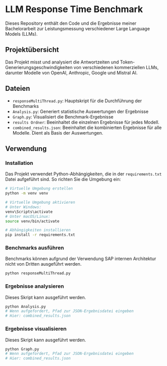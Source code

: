 # LLM Response Time Benchmark

Dieses Repository enthält den Code und die Ergebnisse meiner Bachelorarbeit zur Leistungsmessung verschiedener Large Language Models (LLMs).

## Projektübersicht

Das Projekt misst und analysiert die Antwortzeiten und Token-Generierungsgeschwindigkeiten von verschiedenen kommerziellen LLMs, darunter Modelle von OpenAI, Anthropic, Google und Mistral AI.

## Dateien

- `responseMultiThread.py`: Hauptskript für die Durchführung der Benchmarks
- `Analysis.py`: Generiert statistische Auswertungen der Ergebnisse
- `Graph.py`: Visualisiert die Benchmark-Ergebnisse
- `results Ordner`: Beeinhaltet die einzelnen Ergebnisse für jedes Modell.
- `combined_results.json`: Beeinhaltet die kombinierten Ergebnisse für alle Modelle. Dient als Basis der Auswertungen.

## Verwendung

### Installation

Das Projekt verwendet Python-Abhängigkeiten, die in der `requirements.txt` Datei aufgeführt sind. So richten Sie die Umgebung ein:

```bash
# Virtuelle Umgebung erstellen
python -m venv venv

# Virtuelle Umgebung aktivieren
# Unter Windows:
venv\Scripts\activate
# Unter macOS/Linux:
source venv/bin/activate

# Abhängigkeiten installieren
pip install -r requirements.txt
```

### Benchmarks ausführen
Benchmarks können aufgrund der Verwendung SAP internen Architektur nicht von Dritten ausgeführt werden.
```bash
python responseMultiThread.py
```

### Ergebnisse analysieren
Dieses Skript kann ausgeführt werden.
```bash
python Analysis.py
# Wenn aufgefordert, Pfad zur JSON-Ergebnisdatei eingeben
# Hier: combined_results.json
```

### Ergebnisse visualisieren
Dieses Skript kann ausgeführt werden.
```bash
python Graph.py
# Wenn aufgefordert, Pfad zur JSON-Ergebnisdatei eingeben
# Hier: combined_results.json
```